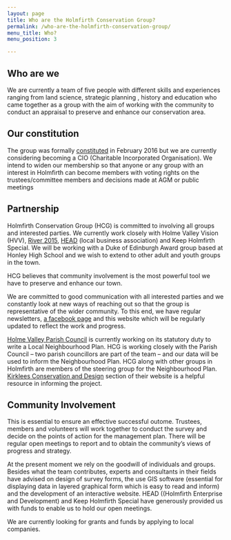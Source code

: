 ```yaml
---
layout: page
title: Who are the Holmfirth Conservation Group?
permalink: /who-are-the-holmfirth-conservation-group/
menu_title: Who?
menu_position: 3

---
```


## Who are we

We are currently a team of five people with different skills and experiences ranging from land science, strategic planning , history and education who came together as a group with the aim of working with the community to conduct an appraisal to preserve and enhance our conservation area.

## Our constitution

The group was formally [constituted](/files/HCGconstitution.pdf) in February 2016 but we are currently considering becoming a CIO (Charitable Incorporated Organisation).  We intend to widen our membership so that anyone or any group with an interest in Holmfirth can become members with voting rights on the trustees/committee members and decisions made at AGM or public meetings

## Partnership

Holmfirth Conservation Group (HCG) is committed to involving  all groups and interested parties.  We currently work closely with Holme Valley Vision (HVV), [River 2015](http://river2015.org/rwp/), [HEAD](http://www.holmfirthhead.co.uk) (local business association) and Keep Holmfirth Special.  We will be working with a Duke of Edinburgh Award group based at Honley High School and we wish to extend to other adult and youth groups in the town.

HCG believes that community involvement is the most powerful tool we have to preserve and enhance our town.

We are committed to good communication with all interested parties and we constantly look at new ways of reaching out so that the group is representative of the wider community.  To this end, we have regular newsletters, [a facebook page](https://www.facebook.com/holmfirthconservation) and this website which will be regularly updated to reflect the work and progress.

[Holme Valley Parish Council](http://www.holmevalleyparishcouncil.gov.uk) is currently working on its statutory duty to write a Local Neighbourhood Plan.  HCG is working closely with the Parish Council – two parish councillors are part of the team – and our data will be used to inform the Neighbourhood Plan.  HCG along with other groups in Holmfirth are members of the steering group for the Neighbourhood Plan. [Kirklees Conservation and Design](http://www.kirklees.gov.uk/business/conservation/index.aspx) section of their website is a helpful resource in informing the project.

## Community Involvement

This is essential to ensure an effective successful outome.  Trustees, members and volunteers will work together to conduct the survey and decide on the points of action for the management plan.  There will be regular open meetings to report and to obtain the community’s views of progress and strategy.

At the present moment we rely on the goodwill of individuals and groups.  Besides what the team contributes, experts and consultants in their fields have advised on design of survey forms, the use GIS software (essential for displaying data in layered graphical form which is easy to read and inform) and the development of an interactive website. HEAD ((Holmfirth Enterprise and Development) and Keep Holmfirth Special have generously provided us with funds to enable us to hold our open meetings.

We are currently looking for grants and funds by applying to local companies.
